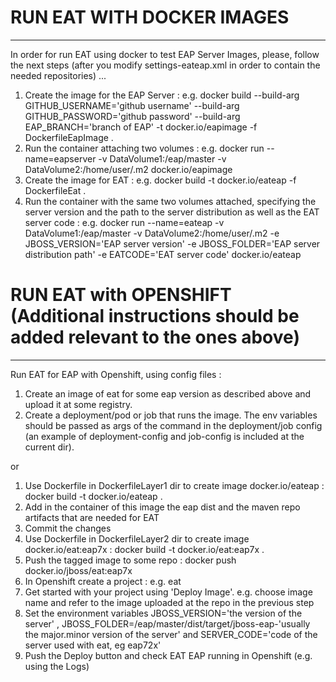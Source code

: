# RUN EAT WITH DOCKER IMAGES
-----------------------------

In order for run EAT using docker to test EAP Server Images, please, follow the next steps (after you modify settings-eateap.xml in order to contain the needed repositories) ...
1. Create the image for the EAP Server : e.g. docker build --build-arg GITHUB_USERNAME='github username' --build-arg GITHUB_PASSWORD='github password' --build-arg EAP_BRANCH='branch of EAP' -t docker.io/eapimage -f DockerfileEapImage .
2. Run the container attaching two volumes : e.g. docker run --name=eapserver -v DataVolume1:/eap/master -v DataVolume2:/home/user/.m2 docker.io/eapimage
3. Create the image for EAT : e.g. docker build -t  docker.io/eateap  -f DockerfileEat .
4. Run the container with the same two volumes attached, specifying the server version and the path to the server distribution as well as the EAT server code : e.g. docker run --name=eateap -v DataVolume1:/eap/master -v DataVolume2:/home/user/.m2 -e JBOSS_VERSION='EAP server version' -e JBOSS_FOLDER='EAP server distribution path' -e EATCODE='EAT server code' docker.io/eateap 




# RUN EAT with OPENSHIFT (Additional instructions should be added relevant to the ones above)
---------------------------------------------------------------------------------------------

Run EAT for EAP with Openshift, using config files :

1. Create an image of eat for some eap version as described above and upload it at some registry.
2. Create a deployment/pod or job that runs the image. The env variables should be passed as args of the command in the deployment/job config (an example of deployment-config and job-config is included at the current dir).


or


1. Use Dockerfile in DockerfileLayer1 dir to create image docker.io/eateap : docker build -t docker.io/eateap .
2. Add in the container of this image the eap dist and the maven repo artifacts that are needed for EAT 
3. Commit the changes
4. Use Dockerfile in DockerfileLayer2 dir to create image docker.io/eat:eap7x : docker build -t docker.io/eat:eap7x .
5. Push the tagged image to some repo : docker push docker.io/jboss/eat:eap7x
6. In Openshift create a project : e.g. eat
7. Get started with your project using 'Deploy Image'. e.g. choose image name and refer to the image uploaded at the repo in the previous step
8. Set the environment variables JBOSS_VERSION='the version of the server' , JBOSS_FOLDER=/eap/master/dist/target/jboss-eap-'usually the major.minor version of the server' and SERVER_CODE='code of the server used with eat, eg eap72x'
9. Push the Deploy button and check EAT EAP running in Openshift (e.g. using the Logs)

